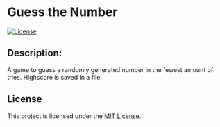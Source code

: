 # Guess the Number

[![License](https://img.shields.io/badge/license-MIT-blue.svg)](https://opensource.org/licenses/MIT)

## Description:
A game to guess a randomly generated number in the fewest amount of tries. Highscore is saved in a file.

## License
This project is licensed under the [MIT License](LICENSE).